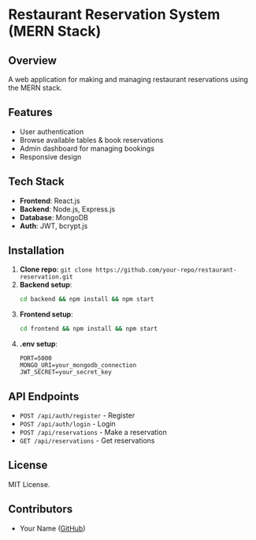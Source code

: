 # Restaurant Reservation System (MERN Stack)

## Overview
A web application for making and managing restaurant reservations using the MERN stack.

## Features
- User authentication
- Browse available tables & book reservations
- Admin dashboard for managing bookings
- Responsive design

## Tech Stack
- **Frontend**: React.js
- **Backend**: Node.js, Express.js
- **Database**: MongoDB
- **Auth**: JWT, bcrypt.js

## Installation
1. **Clone repo**: `git clone https://github.com/your-repo/restaurant-reservation.git`
2. **Backend setup**:
   ```sh
   cd backend && npm install && npm start
   ```
3. **Frontend setup**:
   ```sh
   cd frontend && npm install && npm start
   ```
4. **.env setup**:
   ```env
   PORT=5000
   MONGO_URI=your_mongodb_connection
   JWT_SECRET=your_secret_key
   ```

## API Endpoints
- `POST /api/auth/register` - Register
- `POST /api/auth/login` - Login
- `POST /api/reservations` - Make a reservation
- `GET /api/reservations` - Get reservations

## License
MIT License.

## Contributors
- Your Name ([GitHub](https://github.com/your-profile))


